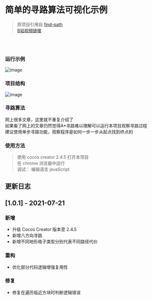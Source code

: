 # 简单的寻路算法可视化示例
> 原项目引用自 [find-path](https://gitee.com/jiankesword/find-path) <br> [B站视频链接](https://www.bilibili.com/video/BV1SJ411u7NB?t=85)
<br/>
<br/>

### 运行示例 
![image](https://gitee.com/jiankesword/image-layer/raw/master/searchPath/search.gif)

### 项目结构
![image](https://gitee.com/jiankesword/image-layer/raw/master/searchPath/structure.png)

### 寻路算法
网上很多文章，这里就不重复介绍了  
如果看了网上的文章仍然觉得A*寻路难以理解可以运行本项目观察寻路过程  
建议使用单步寻路功能，观察程序是如何一步一步从起点找到终点的  

### 使用方法
 > 使用 cocos creator 2.4.5 打开本项目  
 > 在 chrome 浏览器中运行   
 > 调试： 编辑语言 javaScript 

## 更新日志

## [1.0.1] - 2021-07-21

### 新增

* 升级 Cocos Creator 版本至 2.4.5
* 新增八方向寻路
* 新增不同地形格子类型分别代表不同路径代价

### 重构

* 优化部分代码逻辑增强复用性

### 修复

* 修复在遍历临近方块时判断逻辑错误